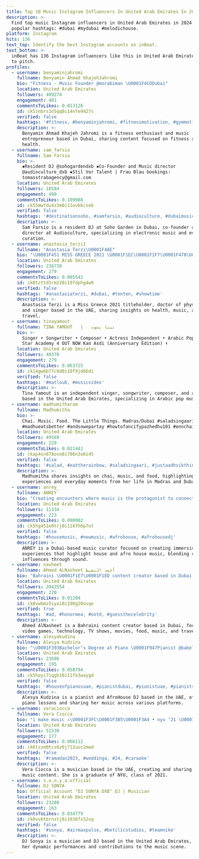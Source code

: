 ```yaml
---
title: Top 10 Music Instagram Influencers In United Arab Emirates In 2024
description: >-
  Find top music Instagram influencers in United Arab Emirates in 2024. Most
  popular hashtags: #dubai #mydubai #melodichouse.
platform: Instagram
hits: 136
text_top: Identify the best Instagram accounts on inBeat.
text_bottom: >-
  inBeat has 136 Instagram influencers like this in United Arab Emirates for you
  to pitch.
profiles:
  - username: benyaminjahromi
    fullname: Benyamin Ahmad khajehJahromi
    bio: "Fitness - Music Founder @morabiman \U0001F4CDDubai"
    location: United Arab Emirates
    followers: 409274
    engagement: 481
    commentsToLikes: 0.013126
    id: ck5znbrs3o5qq0i14nfe9427s
    verified: false
    hashtags: '#fitness, #benyaminjahromi, #fitnessmotivation, #gymmotivation'
    description: >-
      Benyamin Ahmad Khajeh Jahromi is a fitness enthusiast and music
      entrepreneur based in Dubai, sharing content focused on fitness and
      health.
  - username: sam_farsio
    fullname: Sam Farsio
    bio: >-
      ▪️Resident DJ @sohogardendxb ▪️Co-Founder and Music director
      @audioculture_dxb ▪️Stil Vor Talent | Frau Blau bookings:
      tomasstrabagency@gmail.com
    location: United Arab Emirates
    followers: 18584
    engagement: 490
    commentsToLikes: 0.109088
    id: ck55mwfdu4z3m0i11evbkcseb
    verified: false
    hashtags: '#destinationsoho, #samfarsio, #audioculture, #dubaimusic'
    description: >-
      Sam Farsio is a resident DJ at Soho Garden in Dubai, co-founder and music
      director at Audioculture, specializing in electronic music and event
      curation.
  - username: anastasia_terzi1
    fullname: "Anastasia Terzi\U0001F48E"
    bio: "\U0001F451 MISS GREECE 2021 \U0001F1EC\U0001F1F7\U0001F478\U0001F3FC• \U0001F393 MSc ΙΑΤΡΙΚΗ ΑΘΗΝΩΝ\U0001F469\U0001F3FC‍⚕️\U0001F52CDr of Physiology\U0001F393•Singer @heaven_music_official • traveler \U0001F405✈️\U0001F30E \U0001F5FA \U0001F54C\U0001F4CD DUBAI\U0001F1E6\U0001F1EA My New Song \U0001F94A”ARENA” :"
    location: United Arab Emirates
    followers: 236738
    engagement: 279
    commentsToLikes: 0.005542
    id: ck0tzttd3rm220i19fdphg4w0
    verified: false
    hashtags: '#anastasiaterzi, #dubai, #tenten, #showtime'
    description: >-
      Anastasia Terzi is a Miss Greece 2021 titleholder, doctor of physiology,
      and singer based in the UAE, sharing insights on health, music, and
      travel.
  - username: tinayamout
    fullname: TINA YAMOUT   |   تينا يموت
    bio: >-
      Singer • Songwriter • Composer • Actress Independent • Arabic Pop Music •
      Star Academy 4 OUT NOW Kan Asdi (Anniversary Edition) ⬇️
    location: United Arab Emirates
    followers: 40370
    engagement: 279
    commentsToLikes: 0.063725
    id: ck14gw6b77c0d0i19f9jd66di
    verified: false
    hashtags: '#matloub, #musicvideo'
    description: >-
      Tina Yamout is an independent singer, songwriter, composer, and actress
      based in the United Arab Emirates, specializing in Arabic pop music.
  - username: madhumitharam
    fullname: Madhumitha
    bio: >-
      Chai. Music. Food. The Little Things. Madras/Dubai #saladsingaari
      #madhueatsbetter #andsowepartay #howtofancifypazhedhu101 #ennchai
    location: United Arab Emirates
    followers: 49569
    engagement: 229
    commentsToLikes: 0.021441
    id: ckap4sn878ovo0i786n3o6i45
    verified: false
    hashtags: '#salad, #eattherainbow, #saladsingaari, #justaadhvikthings'
    description: >-
      Madhumitha shares insights on chai, music, and food, highlighting culinary
      experiences and everyday moments from her life in Madras and Dubai.
  - username: anrey_
    fullname: ANREY
    bio: "Creating encounters where music is the protagonist to connect to a harmonic mix \U0001F4AB \U0001F4CDDubai based - German raised \U0001F3E0 @playapachadubai @thepenthousedubai"
    location: United Arab Emirates
    followers: 11334
    engagement: 223
    commentsToLikes: 0.090002
    id: ck5hg451e0trj0i11k7h6p7ut
    verified: false
    hashtags: '#housemusic, #newmusic, #afrohouse, #afrohousedj'
    description: >-
      ANREY is a Dubai-based music curator focused on creating immersive
      experiences that highlight house and afro house music, blending cultural
      influences through sound.
  - username: nasheet
    fullname: Ahmed ALNasheet أحمد النشيط
    bio: "Bahraini \U0001F1E7\U0001F1ED content creator based in Dubai \U0001F1E6\U0001F1EA Video games ( @dvlzgame ), Tech, TV shows, Movies, Food, Music & Travel ✈️ صانع محتوى هدفه اسعادكم \U0001F601"
    location: United Arab Emirates
    followers: 2042554
    engagement: 220
    commentsToLikes: 0.01204
    id: ck0vwbmz5syxi0i190g20osqe
    verified: true
    hashtags: '#ad, #honormea, #ootd, #guessthecelebrity'
    description: >-
      Ahmed AlNasheet is a Bahraini content creator based in Dubai, focusing on
      video games, technology, TV shows, movies, food, music, and travel.
  - username: alesyakudina
    fullname: Alesya Kudzina
    bio: "\U0001F393Bachelor’s Degree at Piano \U0001F947Pianist @babel_dubai \U0001F3A7AfroHouse DJ @alesyadj ➡️Piano Lessons for ALL My Music, Bio and etc.\U0001F447\U0001F3FB"
    location: United Arab Emirates
    followers: 23686
    engagement: 195
    commentsToLikes: 0.058794
    id: ck5hoyi71qgh10i11fe3waygd
    verified: false
    hashtags: '#houseofpianosuae, #pianistdubai, #pianistuae, #pianistsofinstagram'
    description: >-
      Alesya Kudzina is a pianist and AfroHouse DJ based in the UAE, offering
      piano lessons and sharing her music across various platforms.
  - username: veraciocca
    fullname: Vera Ciocca
    bio: "i make music ✍\U0001F3FC\U0001F3B5\U0001F3A4 • nyu ’21 \U0001F48C: contact@veraciocca.com ✨TikTok: veraciocca \U0001F4CDUAE my latest song here \U0001F447\U0001F3FC"
    location: United Arab Emirates
    followers: 51530
    engagement: 177
    commentsToLikes: 0.066111
    id: ck6tzzm0tcs6z0j712uuc2mwd
    verified: false
    hashtags: '#ramadan2023, #weddinga, #24, #caraoke'
    description: >-
      Vera Ciocca is a musician based in the UAE, creating and sharing original
      music content. She is a graduate of NYU, class of 2021.
  - username: s.o.n.y.a.official
    fullname: DJ SONYA
    bio: Official Account "DJ SONYA DXB" DJ | Musician
    location: United Arab Emirates
    followers: 23288
    engagement: 163
    commentsToLikes: 0.034779
    id: ck0vv6tbrnstj0i1936fx52xq
    verified: false
    hashtags: '#sonya, #airmaxpulse, #betclicstudios, #teamnike'
    description: >-
      DJ Sonya is a musician and DJ based in the United Arab Emirates, known for
      her dynamic performances and contributions to the music scene.
---
```



